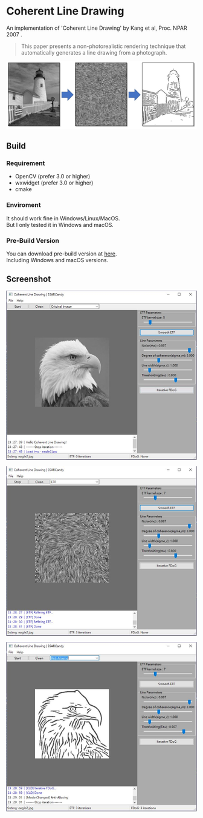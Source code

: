 # Coherent Line Drawing

An implementation of 'Coherent Line Drawing' by Kang et al, Proc. NPAR 2007 .

> This paper presents a non-photorealistic rendering technique that
automatically generates a line drawing from a photograph.

![demo](./demo/4.JPG)

## Build

### Requirement

- OpenCV (prefer 3.0 or higher)
- wxwidget (prefer 3.0 or higher)
- cmake

### Enviroment

It should work fine in Windows/Linux/MacOS.  
But I only tested it in Windows and macOS.

### Pre-Build Version

You can download pre-build version at [here](https://github.com/SSARCandy/Coherent-Line-Drawing/releases).  
Including Windows and macOS versions.

## Screenshot

![demo](./demo/1.JPG)

![demo](./demo/2.JPG)

![demo](./demo/3.JPG)
